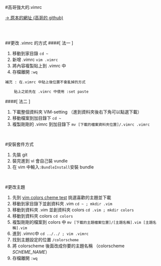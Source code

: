 #高哥強大的.vimrc

[-> 原本的網址 (高哥的 github)](https://github.com/ricky155030/configuration/blob/master/.vimrc)

</br>
</br>

##更改 .vimrc 的方式
####[ 法一 ]
1. 移動到家目錄 `cd ~`
2. 新增 .vimrc `vim .vimrc`
3. 將內容複製貼上到 .vimrc 中
4. 存檔離開 `:wq`

```
補充 : 在.vimrc 中貼上後位置不會亂掉的方式
	
	貼上之前先在 .vimrc 中使用 :set paste
```

####[ 法二 ]
1. 下載整個資料夾 VIM-setting （進到資料夾後右下角可以點選下載）
2. 移動檔案到加目錄下 `cd ~`
3. 複製剛剛的 .vimrc 到加目錄下 `mv [下載的檔案資料夾位置]/.vimrc .vimrc`

</br>

#安裝套件方式
1. 先裝 git
2. 裝完進到 vi 會自己裝 vundle
3. 在 vim 中輸入`:BundleInstall`安裝 bundle

</br>

#更改主題
1. 先到 [vim colors cheme test](https://code.google.com/p/vimcolorschemetest/) 挑選喜歡的主題並下載
2. 移動到家目錄下並創資料夾 .vim `cd ~ ; mkdir .vim`
3. 移動到資料夾 .vim 並創資料夾 colors `cd .vim ; mkdir colors`
4. 移動到資料夾 colors `cd colors`
5. 複製剛剛的檔案到 colors 中 `mv [下載的主題檔案位置]/[主題名稱].vim [主題名稱].vim`
6. 進到 .vimrc中 `cd ../../ ; vim .vimrc`
7. 找到主題設定的位置 `/colorscheme`
8. 將 colorscheme 後面改成你要的主題名稱 （colorscheme *SCHEME_NAME*）
9. 存檔離開 `:wq`
